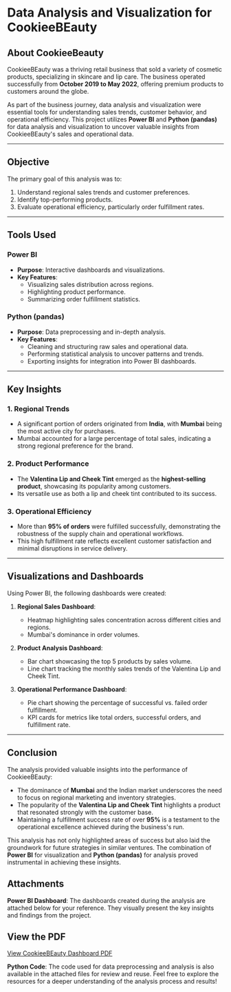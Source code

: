 # **Data Analysis and Visualization for CookieeBEauty**

## **About CookieeBeauty**
CookieeBEauty was a thriving retail business that sold a variety of cosmetic products, specializing in skincare and lip care. The business operated successfully from **October 2019 to May 2022**, offering premium products to customers around the globe.

As part of the business journey, data analysis and visualization were essential tools for understanding sales trends, customer behavior, and operational efficiency. This project utilizes **Power BI** and **Python (pandas)** for data analysis and visualization to uncover valuable insights from CookieeBEauty's sales and operational data.

---

## **Objective**
The primary goal of this analysis was to:
1. Understand regional sales trends and customer preferences.
2. Identify top-performing products.
3. Evaluate operational efficiency, particularly order fulfillment rates.

---

## **Tools Used**
### **Power BI**
- **Purpose**: Interactive dashboards and visualizations.
- **Key Features**:
  - Visualizing sales distribution across regions.
  - Highlighting product performance.
  - Summarizing order fulfillment statistics.

### **Python (pandas)**
- **Purpose**: Data preprocessing and in-depth analysis.
- **Key Features**:
  - Cleaning and structuring raw sales and operational data.
  - Performing statistical analysis to uncover patterns and trends.
  - Exporting insights for integration into Power BI dashboards.

---

## **Key Insights**
### **1. Regional Trends**
- A significant portion of orders originated from **India**, with **Mumbai** being the most active city for purchases.
- Mumbai accounted for a large percentage of total sales, indicating a strong regional preference for the brand.

### **2. Product Performance**
- The **Valentina Lip and Cheek Tint** emerged as the **highest-selling product**, showcasing its popularity among customers.
- Its versatile use as both a lip and cheek tint contributed to its success.

### **3. Operational Efficiency**
- More than **95% of orders** were fulfilled successfully, demonstrating the robustness of the supply chain and operational workflows.
- This high fulfillment rate reflects excellent customer satisfaction and minimal disruptions in service delivery.

---

## **Visualizations and Dashboards**
Using Power BI, the following dashboards were created:
1. **Regional Sales Dashboard**:
   - Heatmap highlighting sales concentration across different cities and regions.
   - Mumbai's dominance in order volumes.

2. **Product Analysis Dashboard**:
   - Bar chart showcasing the top 5 products by sales volume.
   - Line chart tracking the monthly sales trends of the Valentina Lip and Cheek Tint.

3. **Operational Performance Dashboard**:
   - Pie chart showing the percentage of successful vs. failed order fulfillment.
   - KPI cards for metrics like total orders, successful orders, and fulfillment rate.

---

## **Conclusion**
The analysis provided valuable insights into the performance of CookieeBEauty:
- The dominance of **Mumbai** and the Indian market underscores the need to focus on regional marketing and inventory strategies.
- The popularity of the **Valentina Lip and Cheek Tint** highlights a product that resonated strongly with the customer base.
- Maintaining a fulfillment success rate of over **95%** is a testament to the operational excellence achieved during the business's run.

This analysis has not only highlighted areas of success but also laid the groundwork for future strategies in similar ventures. The combination of **Power BI** for visualization and **Python (pandas)** for analysis proved instrumental in achieving these insights.

## **Attachments**

**Power BI Dashboard**: The dashboards created during the analysis are attached below for your reference. They visually present the key insights and findings from the project.

## View the PDF
[View CookieeBEauty Dashboard PDF](CookieeBeuatyAnalysis.pdf)

**Python Code**: The code used for data preprocessing and analysis is also available in the attached files for review and reuse.
Feel free to explore the resources for a deeper understanding of the analysis process and results!